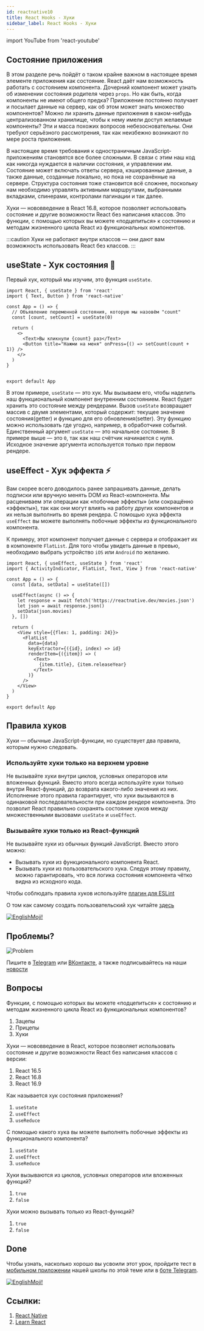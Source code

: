 ```yaml
---
id: reactnative10
title: React Hooks - Хуки
sidebar_label: React Hooks - Хуки
---
```


import YouTube from 'react-youtube'

## Состояние приложения

В этом разделе речь пойдёт о таком крайне важном в настоящее время элементе приложения как состояние. React даёт нам возможность работать с состоянием компонента. Дочерний компонент может узнать об изменении состояния родителя через `props`. Но как быть, когда компоненты не имеют общего предка? Приложение постоянно получает и посылает данные на сервер, как об этом может знать множество компонентов? Можно ли хранить данные приложения в каком-нибудь централизованном хранилище, чтобы к нему имели доступ желаемые компоненты? Эти и масса похожих вопросов небезосновательны. Они требуют серьёзного рассмотрения, так как неизбежно возникают по мере роста приложения.

В настоящее время требования к одностраничным JavaScript-приложениям становятся все более сложными. В связи с этим наш код как никогда нуждается в наличии состояния, и управлении им. Состояние может включать ответы сервера, кэшированные данные, а также данные, созданные локально, но пока не сохранённые на сервере. Структура состояния тоже становится всё сложнее, поскольку нам необходимо управлять активными маршрутами, выбранными вкладками, спинерами, контролами пагинации и так далее.

Хуки — нововведение в React 16.8, которое позволяет использовать состояние и другие возможности React без написания классов. Это функции, с помощью которых вы можете «подцепиться» к состоянию и методам жизненного цикла React из функциональных компонентов.

:::caution
Хуки не работают внутри классов — они дают вам возможность использовать React без классов.
:::

## useState - Хук состояния 📌

Первый хук, который мы изучим, это функция `useState`.

```SnackPlayer name=index.js
import React, { useState } from 'react'
import { Text, Button } from 'react-native'

const App = () => {
  // Объявление переменной состояния, которую мы назовём "count"
  const [count, setCount] = useState(0)

  return (
    <>
      <Text>Вы кликнули {count} раз</Text>
      <Button title="Нажми на меня" onPress={() => setCount(count + 1)} />
    </>
  )
}


export default App
```

В этом примере, `useState` — это хук. Мы вызываем его, чтобы наделить наш функциональный компонент внутренним состоянием. React будет хранить это состояние между рендерами. Вызов `useState` возвращает массив с двумя элементами, который содержит: текущее значение состояния(getter) и функцию для его обновления(setter). Эту функцию можно использовать где угодно, например, в обработчике событий.
Единственный аргумент `useState` — это начальное состояние. В примере выше — это `0`, так как наш счётчик начинается с нуля. Исходное значение аргумента используется только при первом рендере.

## useEffect - Хук эффекта ⚡️

Вам скорее всего доводилось ранее запрашивать данные, делать подписки или вручную менять DOM из React-компонента. Мы расцениваем эти операции как «побочные эффекты» (или сокращённо «эффекты»), так как они могут влиять на работу других компонентов и их нельзя выполнить во время рендера.
С помощью хука эффекта `useEffect` вы можете выполнять побочные эффекты из функционального компонента.

К примеру, этот компонент получает данные c сервера и отображает их в компоненте `FlatList`. Для того чтобы увидеть данные в превью, необходимо выбрать устройство `iOS` или `Android` по желанию.

```SnackPlayer name=index.js
import React, { useEffect, useState } from 'react'
import { ActivityIndicator, FlatList, Text, View } from 'react-native'

const App = () => {
  const [data, setData] = useState([])

  useEffect(async () => {
    let response = await fetch('https://reactnative.dev/movies.json')
    let json = await response.json()
    setData(json.movies)
  }, [])

  return (
    <View style={{flex: 1, padding: 24}}>
      <FlatList
        data={data}
        keyExtractor={({id}, index) => id}
        renderItem={({item}) => (
          <Text>
            {item.title}, {item.releaseYear}
          </Text>
        )}
      />
    </View>
  )
}

export default App
```

## Правила хуков

Хуки — обычные JavaScript-функции, но существует два правила, которым нужно следовать.

### Используйте хуки только на верхнем уровне

Не вызывайте хуки внутри циклов, условных операторов или вложенных функций. Вместо этого всегда используйте хуки только внутри React-функций, до возврата какого-либо значения из них. Исполнение этого правила гарантирует, что хуки вызываются в одинаковой последовательности при каждом рендере компонента. Это позволит React правильно сохранять состояние хуков между множественными вызовами `useState` и `useEffect`.

### Вызывайте хуки только из React-функций

Не вызывайте хуки из обычных функций JavaScript. Вместо этого можно:

-  Вызывать хуки из функционального компонента React.
-  Вызывать хуки из пользовательского хука.
  Следуя этому правилу, можно гарантировать, что вся логика состояния компонента чётко видна из исходного кода.

Чтобы соблюдать правила хуков используйте [плагин для ESLint](https://ru.reactjs.org/docs/hooks-rules.html#eslint-plugin)

О том как самому создать пользовательский хук читайте [здесь](https://ru.reactjs.org/docs/hooks-custom.html)

[![EnglishMoji!](/img/logo/NeuroCoder.png)](https://vk.com/neurocoder)

## Проблемы?

![Problem](https://media.giphy.com/media/xTiTnGeUsWOEwsGoG4/giphy.gif)

Пишите в [Telegram](https://t.me/neuro_coder_group) или [ВКонтакте](https://vk.com/neurocoder), а также подписывайтесь на наши [новости](https://t.me/neuro_coder_ai)

<!-- ![JavaScript Camp](/img/bandlink.png) -->

## Вопросы

Функции, с помощью которых вы можете «подцепиться» к состоянию и методам жизненного цикла React из функциональных компонентов?

1. Зацепы
2. Прицепы
3. Хуки

Хуки — нововведение в React, которое позволяет использовать состояние и другие возможности React без написания классов c версии:

1. React 16.5
2. React 16.8
3. React 16.9

Как называется хук состояния приложения?

1. `useState`
2. `useEffect`
3. `useReduce`

С помощью какого хука вы можете выполнять побочные эффекты из функционального компонента?

1. `useState`
2. `useEffect`
3. `useReduce`

Хуки вызываются из циклов, условных операторов или вложенных функций?

1. `true`
2. `false`

Хуки можно вызывать только из React-функций?

1. `true`
2. `false`

## Done 

Чтобы узнать, насколько хорошо вы усвоили этот урок, пройдите тест в [мобильном приложении](http://onelink.to/njhc95) нашей школы по этой теме или в [боте Telegram](https://t.me/javascriptcamp_bot).

[![EnglishMoji!](/img/logo/NeuroCoder.png)](https://vk.com/neurocoder)

## Ссылки:

1. [React Native](https://ru.reactjs.org/docs/hooks-intro.html)
2. [Learn React](https://learn-reactjs.ru/training-project/app-state)

